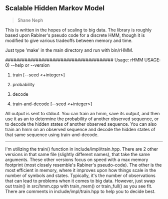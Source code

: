 ## Scalable Hidden Markov Model ##
> Shane Neph

This is written in the hopes of scaling to big data.  The library is roughly based upon Rabiner's pseudo code for
a discrete HMM, though it is modified to give various tradeoffs between memory and time.

Just type 'make' in the main directory and run with bin/rHMM.

#######################################
Usage:
rHMM
USAGE:
0) --help or --version

1) train [--seed <+integer>] <number-states> <number-iterations> <observed-sequence-file>

2) probability <hmm-parameters-file> <observed-sequence-file>

3) decode <hmm-parameters-file> <observed-sequence-file>

4) train-and-decode [--seed <+integer>] <number-states> <number-iterations> <observed-sequence-file>

All output is sent to stdout.
You can train an hmm, save its output, and then use it as an <hmm-parameters-file> to
determine the probability of another observed sequence, or to decode the hidden states
of another observed sequence.
You can also train an hmm on an observed sequence and decode the hidden states of that
same sequence using train-and-decode.


-------------------------------
I'm utilizing the train() function in include/impl/train.hpp.  There are 2 other versions in that
same file (slightly different names), that take the same arguments.  These other versions focus
on speed with a max memory footprint (most closely resemble's Rabiner's pseudo-code).  The other
is the most efficient in memory, where it improves upon how things scale in the number of symbols
and states.  Typically, it's the number of observations that can lead to problems when it comes
to big data.  However, just swap out train() in src/hmm.cpp with train_mem() or train_full() as
you see fit.  There are comments in include/impl/train.hpp to help you to decide best.

